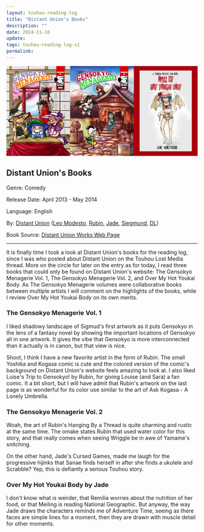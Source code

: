 ```yaml
---
layout: touhou-reading-log
title: "Distant Union's Books"
description: ""
date: 2024-11-16
update: 
tags: touhou-reading-log-s1
permalink:
---
```

![Distant Union's Books.webp](/images/indexes-extras/touhou-reading-log/S1/14/cover.webp)
## Distant Union's Books

Genre: Comedy

Release Date: April 2013 - May 2014

Language: English

By: [Distant Union](https://doublepuma.com/doujin/contact.html) ([Leo Modesto](https://www.udomyon.com/), [Rubin](https://rubindraws.tumblr.com/), [Jade](https://jelajade.com/), [Siegmund](https://x.com/SieggyStardust), [DL](https://dlanon.carrd.co/#))

Book Source: [Distant Union Works Web Page](https://doublepuma.com/doujin/works.html)
- - -
It is finally time I took a look at Distant Union's books for the reading log, since I was who posted about Distant Union on the Touhou Lost Media thread. More on the circle for later on the entry as for today, I read three books that could only be found on Distant Union's website: The Gensokyo Menagerie Vol. 1, The Gensokyo Menagerie Vol. 2, and Over My Hot Youkai Body. As The Gensokyo Menagerie volumes were collaborative books between multiple artists I will comment on the highlights of the books, while I review Over My Hot Youkai Body on its own merits.

### The Gensokyo Menagerie Vol. 1
I liked shadowy landscape of Sigmud's first artwork as it puts Gensokyo in the lens of a fantasy novel by showing the important locations of Gensokyo all in one artwork. It gives the vibe that Gensokyo is more interconnected than it actually is in canon, but that view is nice.

Shoot, I think I have a new favorite artist in the form of Rubin. The small Yoshika and Kogasa comic is cute and the colored version of the comic's background on Distant Union's website feels amazing to look at. I also liked Luise's Trip to Gensokyo! by Rubin, for giving Louise (and Sara) a fan comic. It a bit short, but I will have admit that Rubin's artwork on the last page is as wonderful for its color use similar to the art of Ask Kogasa - A Lonely Umbrella.

### The Gensokyo Menagerie Vol. 2
Woah, the art of Rubin's Hanging By a Thread is quite charming and rustic at the same time. The omake states Rubin that used water color for this story, and that really comes when seeing Wriggle be in awe of Yamame's snitching.

On the other hand, Jade's Cursed Games, made me laugh for the progressive hijinks that Sanae finds herself in after she finds a ukulele and Scrabble? Yep, this is defiantly a serious Touhou story.

### Over My Hot Youkai Body by Jade
I don't know what is weirder, that Remilia worries about the nutrition of her food, or that Meiling is reading National Geographic. But anyway, the way Jade draws the characters reminds me of Adventure Time, seeing as there faces are simple lines for a moment, then they are drawn with muscle detail for other moments.